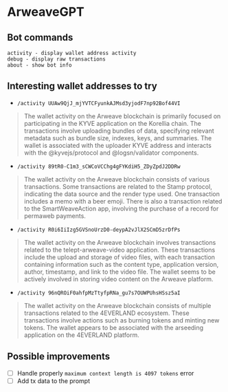 # ArweaveGPT

<add description>

## Bot commands

```
activity - display wallet address activity
debug - display raw transactions
about - show bot info
```

## Interesting wallet addresses to try

- `/activity UUAw9QjJ_mjYVTCFyunkAJMsd3yjodF7np92Bof44VI`
> The wallet activity on the Arweave blockchain is primarily focused on participating in the KYVE application on the Korellia chain. The transactions involve uploading bundles of data, specifying relevant metadata such as bundle size, indexes, keys, and summaries. The wallet is associated with the uploader KYVE address and interacts with the @kyvejs/protocol and @logsn/validator components.

- `/activity 89tR0-C1m3_sCWCoVCChg4gFYKdiH5_ZDyZpdJ2DDRw`
> The wallet activity on the Arweave blockchain consists of various transactions. Some transactions are related to the Stamp protocol, indicating the data source and the render type used. One transaction includes a memo with a beer emoji. There is also a transaction related to the SmartWeaveAction app, involving the purchase of a record for permaweb payments.

- `/activity R0i6IiIzg5GVSnoUrzD0-deypA2vJlX2SCmD5zrDfPs`
> The wallet activity on the Arweave blockchain involves transactions related to the telept-arweave-video application. These transactions include the upload and storage of video files, with each transaction containing information such as the content type, application version, author, timestamp, and link to the video file. The wallet seems to be actively involved in storing video content on the Arweave platform.

- `/activity 96nQROiF0ahfpMzTtyfpRNa_gu7s7OUWPUhsHSsz5aI`
> The wallet activity on the Arweave blockchain consists of multiple transactions related to the 4EVERLAND ecosystem. These transactions involve actions such as burning tokens and minting new tokens. The wallet appears to be associated with the arseeding application on the 4EVERLAND platform.

## Possible improvements

- [ ] Handle properly `maximum context length is 4097 tokens` error
- [ ] Add tx data to the prompt
